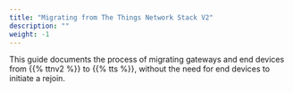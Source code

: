 ```yaml
---
title: "Migrating from The Things Network Stack V2"
description: ""
weight: -1
---
```


This guide documents the process of migrating gateways and end devices from {{% ttnv2 %}} to {{% tts %}}, without the need for end devices to initiate a rejoin.
